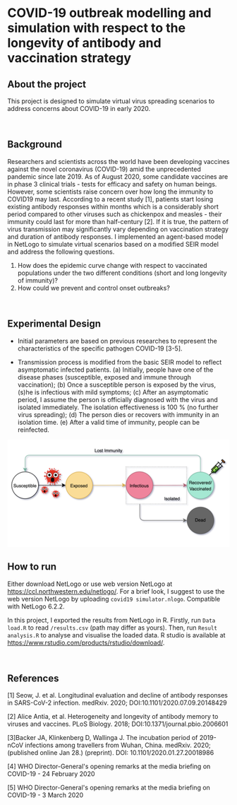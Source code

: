 # COVID-19 outbreak modelling and simulation with respect to the longevity of antibody and vaccination strategy

## About the project 

This project is designed to simulate virtual virus spreading scenarios to address concerns about COVID-19 in early 2020.

<br>

## Background
 Researchers and scientists across the world have been developing vaccines against the novel coronavirus (COVID-19) amid the unprecedented pandemic since late 2019. As of August 2020, some candidate vaccines are in phase 3 clinical trials - tests for efficacy and safety on human beings. However, some scientists raise concern over how long the immunity to COVID19 may last. According to a recent study [1], patients start losing existing antibody responses within months which is a considerably short period compared to other viruses such as chickenpox and measles - their immunity could last for more than half-century [2]. If it is true, the pattern of virus transmission may significantly vary depending on vaccination strategy and duration of antibody responses. I implemented an agent-based model in NetLogo to simulate virtual scenarios based on a modified SEIR model and address the following questions.
 
1. How does the epidemic curve change with respect to vaccinated populations under the two different conditions (short and long longevity of immunity)? 
2. How could we prevent and control onset outbreaks?

<br>

## Experimental Design

- Initial parameters are based on previous researches to represent the characteristics of the specific pathogen COVID-19 [3-5]. 

- Transmission process is modified from the basic SEIR model to reflect asymptomatic infected patients. (a) Initially, people have one of the disease phases (susceptible, exposed and immune through vaccination); (b) Once a susceptible person is exposed by the virus,(s)he is infectious with mild symptoms; (c) After an asymptomatic period, I assume the person is officially diagnosed with the virus and isolated immediately. The isolation effectiveness is 100 % (no further virus spreading); (d) The person dies or recovers with immunity in an isolation time. (e) After a valid time of immunity, people can be reinfected.

<img src="Transmission_process.png" alt="Applied Transmission Process">


## How to run
Either download NetLogo or use web version NetLogo at https://ccl.northwestern.edu/netlogo/. For a brief look, I suggest to use the web version NetLogo by uploading `covid19 simulator.nlogo`. Compatible with NetLogo 6.2.2. 

In this project, I exported the results from NetLogo in R. Firstly, run `Data load.R` to read `/results.csv` (path may differ as yours). Then, run `Result analysis.R` to analyse and visualise the loaded data. 
R studio is available at https://www.rstudio.com/products/rstudio/download/. 

<br>

## References

[1] Seow, J. et al. Longitudinal evaluation and decline of antibody responses in SARS-CoV-2 infection. medRxiv. 2020; DOI:10.1101/2020.07.09.20148429

[2] Alice Antia, et al. Heterogeneity and longevity of antibody memory to viruses and vaccines. PLoS Biology. 2018; DOI:10.1371/journal.pbio.2006601

[3]Backer JA, Klinkenberg D, Wallinga J. The incubation period of 2019-nCoV infections among travellers from Wuhan, China. medRxiv. 2020; (published online Jan 28.) (preprint). DOI: 10.1101/2020.01.27.20018986

[4] WHO Director-General's opening remarks at the media briefing on COVID-19 - 24 February 2020

[5] WHO Director-General's opening remarks at the media briefing on COVID-19 - 3 March 2020


